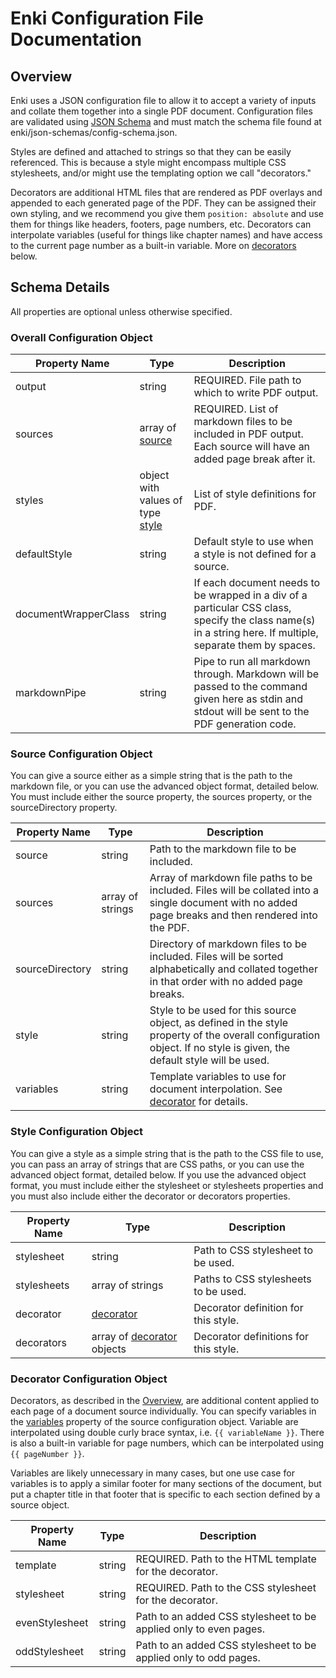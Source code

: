 # Enki Configuration File Documentation

## <a name="overview">Overview</a>

Enki uses a JSON configuration file to allow it to accept a variety of inputs and collate them together into a single PDF document. Configuration files are validated using [JSON Schema](https://json-schema.org/) and must match the schema file found at enki/json-schemas/config-schema.json.

Styles are defined and attached to strings so that they can be easily referenced. This is because a style might encompass multiple CSS stylesheets, and/or might use the templating option we call "decorators."

Decorators are additional HTML files that are rendered as PDF overlays and appended to each generated page of the PDF. They can be assigned their own styling, and we recommend you give them `position: absolute` and use them for things like headers, footers, page numbers, etc. Decorators can interpolate variables (useful for things like chapter names) and have access to the current page number as a built-in variable. More on [decorators](#decorator) below.

## Schema Details

All properties are optional unless otherwise specified.

### <a name="overall-config">Overall Configuration Object</a>

| Property Name | Type | Description |
| --- | --- | --- |
| output | string | REQUIRED. File path to which to write PDF output. |
| sources | array of [source](#source) | REQUIRED. List of markdown files to be included in PDF output. Each source will have an added page break after it. |
| styles | object with values of type [style](#style) | List of style definitions for PDF. |
| defaultStyle | string | Default style to use when a style is not defined for a source. |
| documentWrapperClass | string | If each document needs to be wrapped in a div of a particular CSS class, specify the class name(s) in a string here. If multiple, separate them by spaces. |
| markdownPipe | string | Pipe to run all markdown through. Markdown will be passed to the command given here as stdin and stdout will be sent to the PDF generation code. |

### <a name="source">Source Configuration Object</a>

You can give a source either as a simple string that is the path to the markdown file, or you can use the advanced object format, detailed below. You must include either the source property, the sources property, or the sourceDirectory property.

| Property Name | Type | Description |
| --- | --- | --- |
| source | string | Path to the markdown file to be included. |
| sources | array of strings | Array of markdown file paths to be included. Files will be collated into a single document with no added page breaks and then rendered into the PDF. |
| sourceDirectory | string | Directory of markdown files to be included. Files will be sorted alphabetically and collated together in that order with no added page breaks. |
| style | string | Style to be used for this source object, as defined in the style property of the overall configuration object. If no style is given, the default style will be used. |
| variables | string | Template variables to use for document interpolation. See [decorator](#decorator) for details. |

### <a name="style">Style Configuration Object</a>

You can give a style as a simple string that is the path to the CSS file to use, you can pass an array of strings that are CSS paths, or you can use the advanced object format, detailed below. If you use the advanced object format, you must include either the stylesheet or stylesheets properties and you must also include either the decorator or decorators properties.

| Property Name | Type | Description |
| --- | --- | --- |
| stylesheet | string | Path to CSS stylesheet to be used. |
| stylesheets | array of strings | Paths to CSS stylesheets to be used. |
| decorator | [decorator](#decorator) | Decorator definition for this style. |
| decorators | array of [decorator](#decorator) objects | Decorator definitions for this style. |

### <a name="decorator">Decorator Configuration Object</a>

Decorators, as described in the [Overview](#overview), are additional content applied to each page of a document source individually. You can specify variables in the [variables](#source) property of the source configuration object. Variable are interpolated using double curly brace syntax, i.e. `{{ variableName }}`. There is also a built-in variable for page numbers, which can be interpolated using `{{ pageNumber }}`.

Variables are likely unnecessary in many cases, but one use case for variables is to apply a similar footer for many sections of the document, but put a chapter title in that footer that is specific to each section defined by a source object.

| Property Name | Type | Description |
| --- | --- | --- |
| template | string | REQUIRED. Path to the HTML template for the decorator. |
| stylesheet | string | REQUIRED. Path to the CSS stylesheet for the decorator. |
| evenStylesheet | string | Path to an added CSS stylesheet to be applied only to even pages. |
| oddStylesheet | string | Path to an added CSS stylesheet to be applied only to odd pages. |

